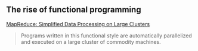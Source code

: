 ## The rise of functional programming

[MapReduce: Simplified Data Processing on Large Clusters](http://static.googleusercontent.com/media/research.google.com/en/us/archive/mapreduce-osdi04.pdf)

> Programs written in this functional style are automatically parallelized and executed on a large cluster of commodity machines.

